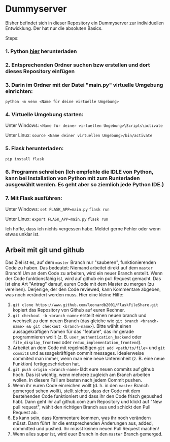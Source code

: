 # Dummyserver

Bisher befindet sich in dieser Repository ein Dummyserver zur individuellen Entwicklung. Der hat nur die absoluten Basics.

Steps:

### 1. Python [hier](https://www.python.org/downloads/) herunterladen

### 2. Entsprechenden Ordner suchen bzw erstellen und dort dieses Repository einfügen

### 3. Darin im Ordner mit der Datei "main.py" virtuelle Umgebung einrichten:
`python -m venv <Name für deine virtuelle Umgebung>`

### 4. Virtuelle Umgebung starten:
Unter Windows:
`<Name für deiner virtuellen Umgebung>\Scripts\activate`

Unter Linux:
`source <Name deiner virtuellen Umgebung>/bin/activate`

### 5. Flask herunterladen:
`pip install flask`

### 6. Programm schreiben (Ich empfehle die IDLE von Python, kann bei Installation von Python mit zum Runterladen ausgewählt werden. Es geht aber so ziemlich jede Python IDE.)

### 7. Mit Flask ausführen:
Unter Windows:
`set FLASK_APP=main.py`
`flask run`

Unter Linux:
`export FLASK_APP=main.py`
`flask run`

Ich hoffe, dass ich nichts vergessen habe. Meldet gerne Fehler oder wenn etwas unklar ist.

## Arbeit mit git und github

Das Ziel ist es, auf dem `master` Branch nur "sauberen", funktionierenden Code zu haben. Das bedeutet: Niemand arbeitet direkt auf dem `master` Branch! Um an dem Code zu arbeiten, wird ein neuer Branch erstellt. Wenn der Code funktionsfähig ist, wird auf github ein pull Request gemacht. Das ist eine Art "Antrag" darauf, euren Code mit dem Master zu mergen (zu vereinen). Derjenige, der den Code reviewed, kann Kommentare abgeben, was noch verändert werden muss.
Hier eine kleine Hilfe:

1. `git clone https://www.github.com/leonardb2001/FlaskFileShare.git` kopiert das Repository von Github auf euren Rechner.
2. `git checkout -b <branch-name>` erstellt einen neuen branch und wechselt zu dem neuen Branch (das gleiche wie `git branch <branch-name> && git checkout <branch-name>`). Bitte wählt einen aussagekräftigen Namen für das "feature", das ihr gerade programmieren wollt (z. B. `user_authentication_backend` oder `file_display_frontend` oder `redux_implementation_frontend`).
3. Arbeitet an dem Code mit regelmäßigen `git add <path/to/file>` und `git commit`s und aussagekräftigen commit messages. Idealerweise commited man immer, wenn man eine neue Untereinheit (z. B. eine neue Funktion) fertiggeschrieben hat.
4. `git push origin <branch-name>` lädt eure neuen commits auf github hoch. Das ist wichtig, wenn mehrere zugleich am Branch arbeiten wollen. In diesem Fall am besten nach jedem Commit pushen.
5. Wenn ihr euren Code einreichen wollt (d. h. in den `master` Branch gemerged sehen wollt), stellt sichter, dass der Code mit dem bestehenden Code funktioniert und dass ihr den Code frisch gepushed habt. Dann geht ihr auf github.com zum Repository und klickt auf "New pull request", wählt den richtigen Branch aus und schickt den Pull Request ab.
6. Es kann sein, dass Kommentare kommen, was ihr noch verändern müsst. Dann führt ihr die entsprechenden Änderungen aus, added, committed und pushed. Ihr müsst keinen neuen Pull Request machen!
7. Wenn alles super ist, wird euer Branch in den `master` Branch gemerged.

